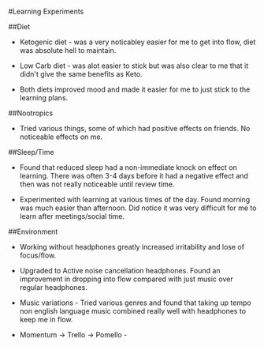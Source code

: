 #Learning Experiments

##Diet
* Ketogenic diet - was a very noticabley easier for me to get into flow, diet was absolute hell to maintain.

* Low Carb diet - was alot easier to stick but was also clear to me that it didn't give the same benefits as Keto. 

* Both diets improved mood and made it easier for me to just stick to the learning plans.

##Nootropics
* Tried various things, some of which had positive effects on friends. No noticeable effects on me.

##Sleep/Time
* Found that reduced sleep had a non-immediate knock on effect on learning. There was often 3-4 days before it had a negative effect and then was not really noticeable until review time.

* Experimented with learning at various times of the day. Found morning was much easier than afternoon. Did notice it was very difficult for me to learn after meetings/social time.

##Environment
* Working without headphones greatly increased irritability and lose of focus/flow.

* Upgraded to Active noise cancellation headphones. Found an improvement in dropping into flow compared with just music over regular headphones.

* Music variations - Tried various genres and found that taking up tempo non english language music combined really well with headphones to keep me in flow.

* Momentum -> Trello -> Pomello - 